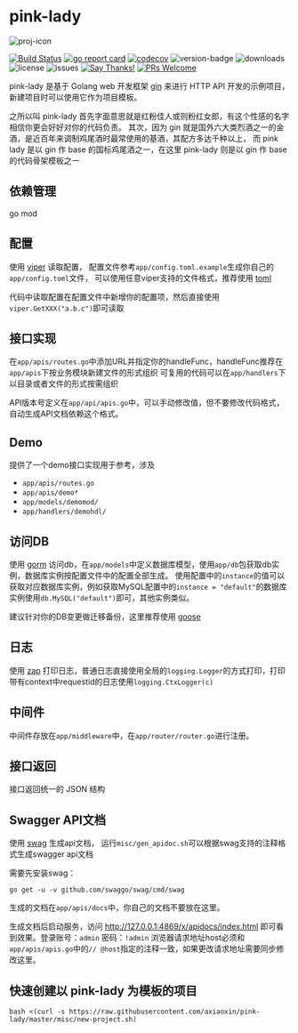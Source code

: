 # pink-lady

![proj-icon](https://raw.githubusercontent.com/axiaoxin/pink-lady/master/logo.png)

[![Build Status](https://travis-ci.org/axiaoxin/pink-lady.svg?branch=master)](https://travis-ci.org/axiaoxin/pink-lady)
[![go report card](https://goreportcard.com/badge/github.com/axiaoxin/pink-lady)](https://goreportcard.com/report/github.com/axiaoxin/pink-lady)
[![codecov](https://codecov.io/gh/axiaoxin/pink-lady/branch/master/graph/badge.svg)](https://codecov.io/gh/axiaoxin/pink-lady)
![version-badge](https://img.shields.io/github/release/axiaoxin/pink-lady.svg)
![downloads](https://img.shields.io/github/downloads/axiaoxin/pink-lady/total.svg)
![license](https://img.shields.io/github/license/axiaoxin/pink-lady.svg)
![issues](https://img.shields.io/github/issues/axiaoxin/pink-lady.svg)
[![Say Thanks!](https://img.shields.io/badge/Say%20Thanks-!-1EAEDB.svg)](https://saythanks.io/to/axiaoxin)
[![PRs Welcome](https://img.shields.io/badge/PRs-welcome-brightgreen.svg)](https://github.com/axiaoxin/pink-lady/pulls)

pink-lady 是基于 Golang web 开发框架 [gin](https://github.com/gin-gonic/gin)
来进行 HTTP API 开发的示例项目，新建项目时可以使用它作为项目模板。

之所以叫 pink-lady 首先字面意思就是红粉佳人或则粉红女郎，有这个性感的名字相信你更会好好对你的代码负责。
其次，因为 gin 就是国外六大类烈酒之一的金酒，是近百年来调制鸡尾酒时最常使用的基酒，其配方多达千种以上，
而 pink lady 是以 gin 作 base 的国标鸡尾酒之一，在这里 pink-lady 则是以 gin 作 base 的代码骨架模板之一

## 依赖管理

go mod

## 配置

使用 [viper](https://github.com/spf13/viper) 读取配置，
配置文件参考`app/config.toml.example`生成你自己的`app/config.toml`文件，
可以使用任意viper支持的文件格式，推荐使用 [toml](https://github.com/toml-lang/toml)

代码中读取配置在配置文件中新增你的配置项，然后直接使用`viper.GetXXX("a.b.c")`即可读取

## 接口实现

在`app/apis/routes.go`中添加URL并指定你的handleFunc，handleFunc推荐在`app/apis`下按业务模块新建文件的形式组织
可复用的代码可以在`app/handlers`下以目录或者文件的形式按需组织

API版本号定义在`app/api/apis.go`中，可以手动修改值，但不要修改代码格式，自动生成API文档依赖这个格式。

## Demo

提供了一个demo接口实现用于参考，涉及

- `app/apis/routes.go`
- `app/apis/demo*`
- `app/models/demomod/`
- `app/handlers/demohdl/`

## 访问DB

使用 [gorm](https://github.com/jinzhu/gorm) 访问db，在`app/models`中定义数据库模型，使用`app/db`包获取db实例，数据库实例按配置文件中的配置全部生成。
使用配置中的`instance`的值可以获取对应数据库实例，例如获取MySQL配置中的`instance = "default"`的数据库实例使用`db.MySQL("default")`即可，其他实例类似。

建议针对你的DB变更做迁移备份，这里推荐使用 [goose](https://github.com/pressly/goose)

## 日志

使用 [zap](https://github.com/uber-go/zap) 打印日志，普通日志直接使用全局的`logging.Logger`的方式打印，打印带有context中requestid的日志使用`logging.CtxLogger(c)`

## 中间件

中间件存放在`app/middleware`中，在`app/router/router.go`进行注册。

## 接口返回

接口返回统一的 JSON 结构

## Swagger API文档

使用 [swag](https://github.com/swaggo/swag) 生成api文档，
运行`misc/gen_apidoc.sh`可以根据swag支持的注释格式生成swagger api文档

需要先安装swag：

```
go get -u -v github.com/swaggo/swag/cmd/swag
```

生成的文档在`app/apis/docs`中，你自己的文档不要放在这里。

生成文档后启动服务，访问 <http://127.0.0.1:4869/x/apidocs/index.html> 即可看到效果。登录账号：`admin`  密码：`!admin`
浏览器请求地址host必须和`app/apis/apis.go`中的`// @host`指定的注释一致，如果更改请求地址需要同步修改这里。

## 快速创建以 pink-lady 为模板的项目

```
bash <(curl -s https://raw.githubusercontent.com/axiaoxin/pink-lady/master/misc/new-project.sh)
```
